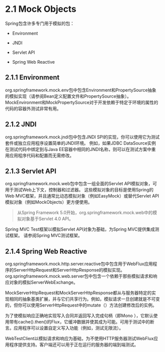# 2.1 Mock Objects

Spring包含许多专门用于模拟的包：

* Environment

* JNDI

* Servlet API

* Spring Web Reactive

## 2.1.1 Environment

org.springframework.mock.env包中包含Environment和PropertySource抽象的模拟实现（请参阅Bean定义配置文件和PropertySource抽象）。 MockEnvironment和MockPropertySource对于开发依赖于特定于环境的属性的代码的容器外测试非常有用。

## 2.1.2 JNDI

org.springframework.mock.jndi包中包含JNDI SPI的实现，你可以使用它为测试套件或独立应用程序设置简单的JNDI环境。 例如，如果JDBC DataSource实例在测试代码中绑定到与Java EE容器中相同的JNDI名称，则可以在测试方案中重用应用程序代码和配置而无需修改。

## 2.1.3  Servlet API

org.springframework.mock.web包中包含一组全面的Servlet API模拟对象，可用于测试Web上下文，控制器和过滤器。 这些模拟对象的目标是使用Spring的Web MVC框架，并且通常比动态模拟对象（例如EasyMock）或替代Servlet API模拟对象（例如MockObjects）更方便使用。

>从Spring Framework 5.0开始，org.springframework.mock.web中的模拟对象基于Servlet 4.0 API。

Spring MVC Test框架以模拟Servlet API对象为基础，为Spring MVC提供集成测试框架。 请参阅Spring MVC测试框架。

## 2.1.4  Spring Web Reactive

org.springframework.mock.http.server.reactive包中包含用于WebFlux应用程序的ServerHttpRequest和ServerHttpResponse的模拟实现。 org.springframework.mock.web.server包中包含一个依赖于那些模拟请求和响应对象的模拟ServerWebExchange。

MockServerHttpRequest和MockServerHttpResponse都从与服务器特定的实现相同的抽象基类扩展，并与它们共享行为。例如，模拟请求一旦创建就是不可变的，但你可以使用ServerHttpRequest中的mutate（）方法创建修改后的实例。

为了使模拟响应正确地实现写入合同并返回写入完成句柄（即Mono <Void>），它默认使用带有cache().then()的Flux，它缓冲数据并使其成为可能。可用于测试中的断言。应用程序可以设置自定义写入功能（例如，测试无限流）。

WebTestClient以模拟请求和响应为基础，为不使用HTTP服务器测试WebFlux应用程序提供支持。客户端还可以用于正在运行的服务器的端到端测试。